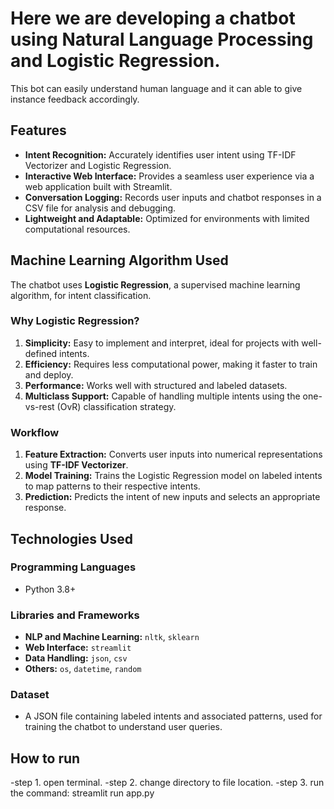 # Here we are developing a chatbot using Natural Language Processing and Logistic Regression.
This bot can easily understand human language and it can able to give instance feedback accordingly.
## Features  
- **Intent Recognition:** Accurately identifies user intent using TF-IDF Vectorizer and Logistic Regression.  
- **Interactive Web Interface:** Provides a seamless user experience via a web application built with Streamlit.  
- **Conversation Logging:** Records user inputs and chatbot responses in a CSV file for analysis and debugging.  
- **Lightweight and Adaptable:** Optimized for environments with limited computational resources.  
## Machine Learning Algorithm Used  
The chatbot uses **Logistic Regression**, a supervised machine learning algorithm, for intent classification.  

### Why Logistic Regression?  
1. **Simplicity:** Easy to implement and interpret, ideal for projects with well-defined intents.  
2. **Efficiency:** Requires less computational power, making it faster to train and deploy.  
3. **Performance:** Works well with structured and labeled datasets.  
4. **Multiclass Support:** Capable of handling multiple intents using the one-vs-rest (OvR) classification strategy.  

### Workflow  
1. **Feature Extraction:** Converts user inputs into numerical representations using **TF-IDF Vectorizer**.  
2. **Model Training:** Trains the Logistic Regression model on labeled intents to map patterns to their respective intents.  
3. **Prediction:** Predicts the intent of new inputs and selects an appropriate response.  
## Technologies Used  

### Programming Languages  
- Python 3.8+  

### Libraries and Frameworks  
- **NLP and Machine Learning:** `nltk`, `sklearn`  
- **Web Interface:** `streamlit`  
- **Data Handling:** `json`, `csv`  
- **Others:** `os`, `datetime`, `random`  

### Dataset  
- A JSON file containing labeled intents and associated patterns, used for training the chatbot to understand user queries. 

## How to run 
-step 1. open terminal.
-step 2. change directory to file location.
-step 3. run the command:
          streamlit run app.py
